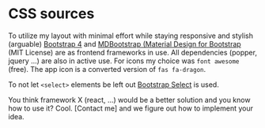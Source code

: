 # CSS sources

To utilize my layout with minimal effort while staying responsive and stylish (arguable) [Bootstrap 4](https://getbootstrap.com) and [MDBootstrap (Material Design for Bootstrap](https://mdbootstrap.com) (MIT License) are as frontend frameworks in use. All dependencies (popper, jquery ...) are also in active use. For icons my choice was `font awesome` (free). The app icon is a converted version of `fas fa-dragon`.

To not let `<select>` elements be left out [Bootstrap Select](https://github.com/snapappointments/bootstrap-select/) is used.

You think framework X (react, ...) would be a better solution and you know how to use it? Cool. [Contact me] and we figure out how to implement your idea.
